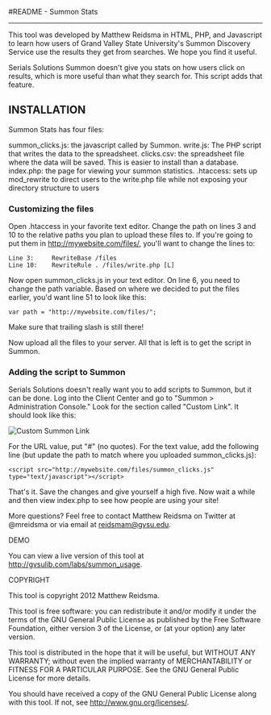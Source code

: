 #README - Summon Stats

---

This tool was developed by Matthew Reidsma in HTML, PHP, and Javascript to learn how users of Grand Valley State University's Summon Discovery Service use the results they get from searches. We hope you find it useful.

Serials Solutions Summon doesn't give you stats on how users click on results, which is more useful than what they search for. This script adds that feature.

## INSTALLATION

Summon Stats has four files:

summon\_clicks.js: the javascript called by Summon.
write.js: The PHP script that writes the data to the spreadsheet.
clicks.csv: the spreadsheet file where the data will be saved. This is easier to install than a database.
index.php: the page for viewing your summon statistics.
.htaccess: sets up mod_rewrite to direct users to the write.php file while not exposing your directory structure to users

### Customizing the files

Open .htaccess in your favorite text editor. Change the path on lines 3 and 10 to the relative paths you plan to upload these files to. If you're going to put them in http://mywebsite.com/files/, you'll want to change the lines to:

	Line 3: 	RewriteBase /files
	Line 10:	RewriteRule . /files/write.php [L]

Now open summon_clicks.js in your text editor. On line 6, you need to change the path variable. Based on where we decided to put the files earlier, you'd want line 51 to look like this:

	var path = "http://mywebsite.com/files/";
	
Make sure that trailing slash is still there!

Now upload all the files to your server. All that is left is to get the script in Summon.

### Adding the script to Summon

Serials Solutions doesn't really want you to add scripts to Summon, but it can be done. Log into the Client Center and go to "Summon > Administration Console." Look for the section called "Custom Link". It should look like this:

<img src="http://www.daveyp.com/blog/wp-content/uploads/2012/01/300x50xsummon2-300x50.png.pagespeed.ic.Qc0I-Hwaan.png" alt="Custom Summon Link" />

For the URL value, put "#" (no quotes). For the text value, add the following line (but update the path to match where you uploaded summon_clicks.js):

	<script src="http://mywebsite.com/files/summon_clicks.js" type="text/javascript"></script>

That's it. Save the changes and give yourself a high five. Now wait a while and then view index.php to see how people are using your site!

More questions? Feel free to contact Matthew Reidsma on Twitter at @mreidsma or via email at reidsmam@gvsu.edu.

DEMO

You can view a live version of this tool at http://gvsulib.com/labs/summon_usage.

COPYRIGHT

This tool is copyright 2012 Matthew Reidsma. 

This tool is free software: you can redistribute it and/or modify it under the terms of the GNU General Public License as published by the Free Software Foundation, either version 3 of the License, or (at your option) any later version.

This tool is distributed in the hope that it will be useful, but WITHOUT ANY WARRANTY; without even the implied warranty of MERCHANTABILITY or FITNESS FOR A PARTICULAR PURPOSE. See the GNU General Public License for more details.

You should have received a copy of the GNU General Public License along with this tool. If not, see <http://www.gnu.org/licenses/>.